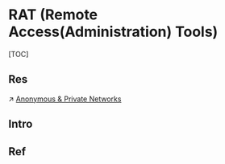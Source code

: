 # RAT (Remote Access(Administration) Tools)

[TOC]



## Res
↗ [Anonymous & Private Networks](../../../../CyberSecurity/Network%20Security/Anonymous%20&%20Private%20Networks/Anonymous%20&%20Private%20Networks.md)



## Intro


## Ref

